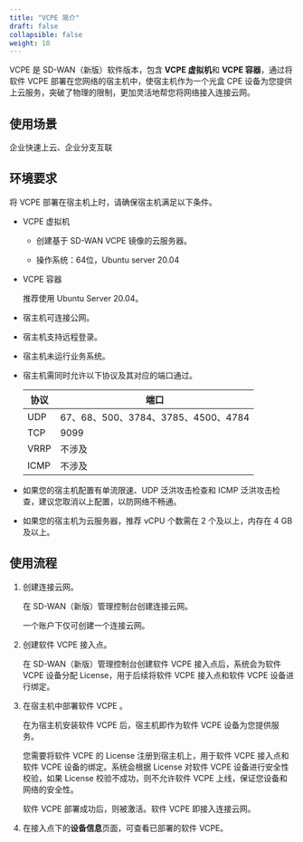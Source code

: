 ```yaml
---
title: "VCPE 简介"
draft: false
collapsible: false
weight: 10
---
```


VCPE 是 SD-WAN（新版）软件版本，包含 **VCPE 虚拟机**和 **VCPE 容器**，通过将软件 VCPE 部署在您网络的宿主机中，使宿主机作为一个光盒 CPE 设备为您提供上云服务，突破了物理的限制，更加灵活地帮您将网络接入连接云网。

## 使用场景

企业快速上云、企业分支互联

## 环境要求

将 VCPE 部署在宿主机上时，请确保宿主机满足以下条件。

- VCPE 虚拟机

  - 创建基于 SD-WAN VCPE 镜像的云服务器。
  
  - 操作系统：64位，Ubuntu server 20.04
  
- VCPE 容器

  推荐使用 Ubuntu Server 20.04。

- 宿主机可连接公网。

- 宿主机支持远程登录。

- 宿主机未运行业务系统。

- 宿主机需同时允许以下协议及其对应的端口通过。

  | 协议 | 端口                                |
  | ---- | ----------------------------------- |
  | UDP  | 67、68、500、3784、3785、4500、4784 |
  | TCP  | 9099                                |
  | VRRP | 不涉及                              |
  | ICMP | 不涉及                              |

- 如果您的宿主机配置有单流限速、UDP 泛洪攻击检查和 ICMP 泛洪攻击检查，建议您取消以上配置，以防网络不畅通。

- 如果您的宿主机为云服务器，推荐 vCPU 个数需在 2 个及以上，内存在 4 GB 及以上。

## 使用流程

1. 创建连接云网。

   在 SD-WAN（新版）管理控制台创建连接云网。

   一个账户下仅可创建一个连接云网。

1. 创建软件 VCPE 接入点。

   在 SD-WAN（新版）管理控制台创建软件 VCPE 接入点后，系统会为软件 VCPE 设备分配 License，用于后续将软件 VCPE 接入点和软件 VCPE 设备进行绑定。

3. 在宿主机中部署软件 VCPE 。

   在为宿主机安装软件 VCPE 后，宿主机即作为软件 VCPE 设备为您提供服务。

   您需要将软件 VCPE 的 License 注册到宿主机上，用于软件 VCPE 接入点和软件 VCPE 设备的绑定。系统会根据 License 对软件 VCPE 设备进行安全性校验，如果 License 校验不成功，则不允许软件 VCPE 上线，保证您设备和网络的安全性。

   软件 VCPE 部署成功后，则被激活。软件 VCPE 即接入连接云网。

4. 在接入点下的**设备信息**页面，可查看已部署的软件 VCPE。

